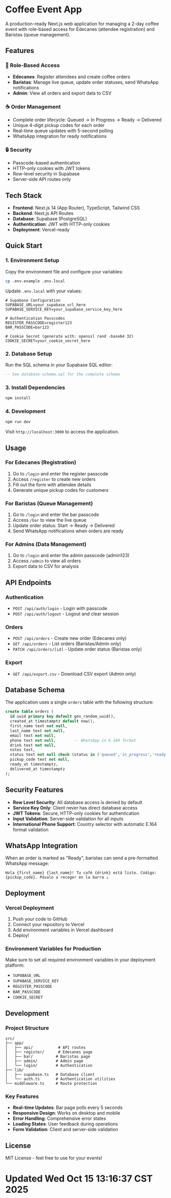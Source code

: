 # Coffee Event App

A production-ready Next.js web application for managing a 2-day coffee event with role-based access for Edecanes (attendee registration) and Baristas (queue management).

## Features

### 🎯 Role-Based Access

- **Edecanes**: Register attendees and create coffee orders
- **Baristas**: Manage live queue, update order statuses, send WhatsApp notifications
- **Admin**: View all orders and export data to CSV

### ☕ Order Management

- Complete order lifecycle: Queued → In Progress → Ready → Delivered
- Unique 4-digit pickup codes for each order
- Real-time queue updates with 5-second polling
- WhatsApp integration for ready notifications

### 🔒 Security

- Passcode-based authentication
- HTTP-only cookies with JWT tokens
- Row-level security in Supabase
- Server-side API routes only

## Tech Stack

- **Frontend**: Next.js 14 (App Router), TypeScript, Tailwind CSS
- **Backend**: Next.js API Routes
- **Database**: Supabase (PostgreSQL)
- **Authentication**: JWT with HTTP-only cookies
- **Deployment**: Vercel-ready

## Quick Start

### 1. Environment Setup

Copy the environment file and configure your variables:

```bash
cp .env.example .env.local
```

Update `.env.local` with your values:

```env
# Supabase Configuration
SUPABASE_URL=your_supabase_url_here
SUPABASE_SERVICE_KEY=your_supabase_service_key_here

# Authentication Passcodes
REGISTER_PASSCODE=register123
BAR_PASSCODE=bar123

# Cookie Secret (generate with: openssl rand -base64 32)
COOKIE_SECRET=your_cookie_secret_here
```

### 2. Database Setup

Run the SQL schema in your Supabase SQL editor:

```sql
-- See database-schema.sql for the complete schema
```

### 3. Install Dependencies

```bash
npm install
```

### 4. Development

```bash
npm run dev
```

Visit `http://localhost:3000` to access the application.

## Usage

### For Edecanes (Registration)

1. Go to `/login` and enter the register passcode
2. Access `/register` to create new orders
3. Fill out the form with attendee details
4. Generate unique pickup codes for customers

### For Baristas (Queue Management)

1. Go to `/login` and enter the bar passcode
2. Access `/bar` to view the live queue
3. Update order status: Start → Ready → Delivered
4. Send WhatsApp notifications when orders are ready

### For Admins (Data Management)

1. Go to `/login` and enter the admin passcode (admin123)
2. Access `/admin` to view all orders
3. Export data to CSV for analysis

## API Endpoints

### Authentication

- `POST /api/auth/login` - Login with passcode
- `POST /api/auth/logout` - Logout and clear session

### Orders

- `POST /api/orders` - Create new order (Edecanes only)
- `GET /api/orders` - List orders (Baristas/Admin only)
- `PATCH /api/orders/[id]` - Update order status (Baristas only)

### Export

- `GET /api/export.csv` - Download CSV export (Admin only)

## Database Schema

The application uses a single `orders` table with the following structure:

```sql
create table orders (
  id uuid primary key default gen_random_uuid(),
  created_at timestamptz default now(),
  first_name text not null,
  last_name text not null,
  email text not null,
  phone text not null,        -- WhatsApp in E.164 format
  drink text not null,
  notes text,
  status text not null check (status in ('queued','in_progress','ready','delivered')) default 'queued',
  pickup_code text not null,
  ready_at timestamptz,
  delivered_at timestamptz
);
```

## Security Features

- **Row Level Security**: All database access is denied by default
- **Service Key Only**: Client never has direct database access
- **JWT Tokens**: Secure, HTTP-only cookies for authentication
- **Input Validation**: Server-side validation for all inputs
- **International Phone Support**: Country selector with automatic E.164 format validation

## WhatsApp Integration

When an order is marked as "Ready", baristas can send a pre-formatted WhatsApp message:

```
Hola {first_name} {last_name}! Tu café {drink} está listo. Código: {pickup_code}. Pásalo a recoger en la barra ☕️
```

## Deployment

### Vercel Deployment

1. Push your code to GitHub
2. Connect your repository to Vercel
3. Add environment variables in Vercel dashboard
4. Deploy!

### Environment Variables for Production

Make sure to set all required environment variables in your deployment platform:

- `SUPABASE_URL`
- `SUPABASE_SERVICE_KEY`
- `REGISTER_PASSCODE`
- `BAR_PASSCODE`
- `COOKIE_SECRET`

## Development

### Project Structure

```
src/
├── app/
│   ├── api/           # API routes
│   ├── register/      # Edecanes page
│   ├── bar/          # Baristas page
│   ├── admin/        # Admin page
│   └── login/        # Authentication
├── lib/
│   ├── supabase.ts   # Database client
│   └── auth.ts       # Authentication utilities
└── middleware.ts     # Route protection
```

### Key Features

- **Real-time Updates**: Bar page polls every 5 seconds
- **Responsive Design**: Works on desktop and mobile
- **Error Handling**: Comprehensive error states
- **Loading States**: User feedback during operations
- **Form Validation**: Client and server-side validation

## License

MIT License - feel free to use for your events!

# Updated Wed Oct 15 13:16:37 CST 2025
